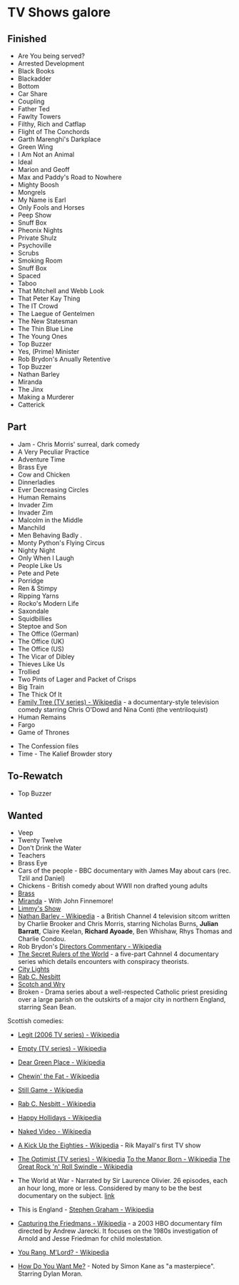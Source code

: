 # TV Shows galore 

## Finished

* Are You being served?
* Arrested Development
* Black Books
* Blackadder
* Bottom
* Car Share 
* Coupling
* Father Ted
* Fawlty Towers
* Filthy, Rich and Catflap
* Flight of The Conchords
* Garth Marenghi's Darkplace
* Green Wing
* I Am Not an Animal
* Ideal
* Marion and Geoff
* Max and Paddy's Road to Nowhere
* Mighty Boosh
* Mongrels
* My Name is Earl
* Only Fools and Horses
* Peep Show
* Snuff Box
* Pheonix Nights
* Private Shulz
* Psychoville
* Scrubs
* Smoking Room
* Snuff Box
* Spaced
* Taboo
* That Mitchell and Webb Look
* That Peter Kay Thing
* The IT Crowd
* The Laegue of Gentelmen
* The New Statesman
* The Thin Blue Line 
* The Young Ones
* Top Buzzer
* Yes, (Prime) Minister
* Rob Brydon's Anually Retentive
* Top Buzzer
* Nathan Barley
* Miranda
* The Jinx
* Making a Murderer
* Catterick

## Part

* Jam -  Chris Morris' surreal, dark comedy
* A Very Peculiar Practice
* Adventure Time
* Brass Eye
* Cow and Chicken
* Dinnerladies
* Ever Decreasing Circles
* Human Remains
* Invader Zim
* Invader Zim
* Malcolm in the Middle
* Manchild
* Men Behaving Badly .
* Monty Python's Flying Circus
* Nighty Night
* Only When I Laugh 
* People Like Us
* Pete and Pete
* Porridge
* Ren & Stimpy
* Ripping Yarns
* Rocko's Modern Life
* Saxondale 
* Squidbillies
* Steptoe and Son
* The Office (German)
* The Office (UK)
* The Office (US)
* The Vicar of Dibley
* Thieves Like Us
* Trollied
* Two Pints of Lager and Packet of Crisps 
* Big Train
* The Thick Of It
* [Family Tree (TV series) - Wikipedia](https://en.wikipedia.org/wiki/Family_Tree_(TV_series)) - a documentary-style television comedy starring Chris O'Dowd and Nina Conti (the ventriloquist)
* Human Remains
* Fargo
* Game of Thrones
<!-- * [Catterick](https://www.youtube.com/playlist?list=PLCK5Lcs_vqSAGJSSA1kY4udb2hbZytiVa) -->
* The Confession files
* Time - The Kalief Browder story

## To-Rewatch

* Top Buzzer

## Wanted

* Veep
* Twenty Twelve
* Don't Drink the Water
* Teachers
* Brass Eye
* Cars of the people - BBC documentary with James May about cars (rec. Tzlil and Daniel) 
* Chickens - British comedy about WWII non drafted young adults 
* [Brass](https://en.wikipedia.org/wiki/Brass_(TV_series))
* [Miranda](https://en.wikipedia.org/wiki/Miranda_(TV_series)) - With John Finnemore!
* [Limmy's Show](https://www.youtube.com/watch?v=yuOzZ7dnPNU)
* [Nathan Barley - Wikipedia](https://en.wikipedia.org/wiki/Nathan_Barley) - a British Channel 4 television sitcom written by Charlie Brooker and Chris Morris, starring Nicholas Burns, **Julian Barratt**, Claire 
Keelan, **Richard Ayoade**, Ben Whishaw, Rhys Thomas and Charlie Condou.
* Rob Brydon's [Directors Commentary - Wikipedia](https://en.wikipedia.org/wiki/Directors_Commentary)
* [The Secret Rulers of the World](https://en.wikipedia.org/wiki/The_Secret_Rulers_of_the_World) - a five-part Cahnnel 4 documentary series which details encounters with conspiracy theorists.
* [City Lights](https://en.wikipedia.org/wiki/City_Lights_(TV_series)) 
* [Rab C. Nesbitt](https://en.wikipedia.org/wiki/Rab_C._Nesbitt) 
* [Scotch and Wry](https://en.wikipedia.org/wiki/Scotch_and_Wry)
* Broken - Drama series about a well-respected Catholic priest presiding over a large parish on the outskirts of a major city in northern 
England, starring Sean Bean.

Scottish comedies:
* [Legit (2006 TV series) - Wikipedia](https://en.wikipedia.org/wiki/Legit_(2006_TV_series)) 
* [Empty (TV series) - Wikipedia](https://en.wikipedia.org/wiki/Empty_(TV_series)) 
* [Dear Green Place - Wikipedia](https://en.wikipedia.org/wiki/Dear_Green_Place) 
* [Chewin' the Fat - Wikipedia](https://en.wikipedia.org/wiki/Chewin%27_the_Fat) 
* [Still Game - Wikipedia](https://en.wikipedia.org/wiki/Still_Game) 
* [Rab C. Nesbitt - Wikipedia](https://en.wikipedia.org/wiki/Rab_C._Nesbitt) 
* [Happy Hollidays - Wikipedia](https://en.wikipedia.org/wiki/Happy_Hollidays)
* [Naked Video - Wikipedia](https://en.wikipedia.org/wiki/Naked_Video)

* [A Kick Up the Eighties - Wikipedia](https://en.wikipedia.org/wiki/A_Kick_Up_the_Eighties) - Rik Mayall's first TV show

* [The Optimist (TV series) - Wikipedia](https://en.wikipedia.org/wiki/The_Optimist_(TV_series))
[To the Manor Born - Wikipedia](https://en.wikipedia.org/wiki/To_the_Manor_Born)
[The Great Rock 'n' Roll Swindle - Wikipedia](https://en.wikipedia.org/wiki/The_Great_Rock_%27n%27_Roll_Swindle)

* The World at War - Narrated by Sir Laurence Olivier. 26 episodes, each an hour long, more or less. Considered by many to be the best documentary on the subject. 
[link](https://www.youtube.com/watch?v=R5i9k7s9X_A&lc=z12nx334csaru3yo504cdnizbxrxcfxwy0o)

* This is England - [Stephen Graham - Wikipedia](https://en.wikipedia.org/wiki/Stephen_Graham)

* [Capturing the Friedmans - Wikipedia](https://en.wikipedia.org/wiki/Capturing_the_Friedmans) - a 2003 HBO documentary film directed by Andrew Jarecki. It focuses on the 1980s investigation of Arnold and Jesse Friedman for child molestation. 

* [You Rang, M'Lord? - Wikipedia](https://en.wikipedia.org/wiki/You_Rang,_M%27Lord%3F) 

* [How Do You Want Me?](https://www.instagram.com/p/BZCfue_H4Dw/) - Noted by Simon Kane as "a masterpiece". Starring Dylan Moran.
